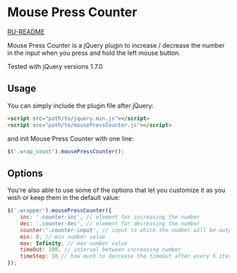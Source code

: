 # Mouse Press Counter
[RU-README](./README-ru.md)

Mouse Press Counter is a jQuery plugin to increase / decrease the number in the input when you press and hold the left mouse button.

Tested with jQuery versions 1.7.0
## Usage
You can simply include the plugin file after jQuery:
```html
<script src="path/to/jquery.min.js"></script>
<script src="path/to/mousePressCounter.js"></script>
```
and init Mouse Press Counter with one line:
```javascript
$('.wrap_count').mousePressCounter();
```
## Options
You're also able to use some of the options that let you customize it as you wish or keep them in the default value:
```javascript
$('.wrapper').mousePressCounter({
    inc: '.counter-inc', // element for increasing the number
    dec: '.counter-dec', // element for decreasing the number
    counter:'.counter-input', // input to which the number will be output
    min: 0, // min number value
    max: Infinity, // max number value
    timeOut: 100, // interval between increasing number
    timeStep: 10 // how much to decrease the timeOut after every 5 iterations
});
```